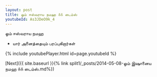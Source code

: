 ```yaml
---
layout: post
title: ஓம் ஈஸ்வராய நமஹ ௧௧ டைம்ஸ்
youtubeId: As3JDeO9k_4
---
```

 
 
 ஓம் ஈஸ்வராய நமஹ  
 
 -  யார் அனைத்தையும் பரப்புகிறார்கள் 
 
  
 
  
 
 
 
 
 
 


{% include youtubePlayer.html id=page.youtubeId %}
 
[Next]({{ site.baseurl }}{% link  split1/_posts/2014-05-08-ஓம் இஷானைய நமஹ ௧௧ டைம்ஸ்.md%})
 
